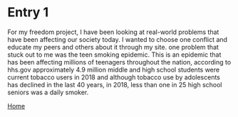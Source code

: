 # Entry 1

For my freedom project, I have been looking at real-world problems that have been affecting our society today. I wanted to choose one conflict and educate my peers and others about it through my site. one problem that stuck out to me was the teen smoking epidemic. This is an epidemic that has been affecting millions of teenagers throughout the nation, according to hhs.gov approximately 4.9 million middle and high school students were current tobacco users in 2018 and although tobacco use by adolescents has declined in the last 40 years, in 2018, less than one in 25 high school seniors was a daily smoker.

[Home](../README.md)
